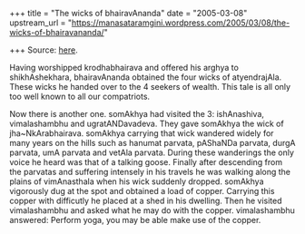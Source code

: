 +++
title = "The wicks of bhairavAnanda"
date = "2005-03-08"
upstream_url = "https://manasataramgini.wordpress.com/2005/03/08/the-wicks-of-bhairavananda/"

+++
Source: [here](https://manasataramgini.wordpress.com/2005/03/08/the-wicks-of-bhairavananda/).

Having worshipped krodhabhairava and offered his arghya to shikhAshekhara, bhairavAnanda obtained the four wicks of atyendrajAla. These wicks he handed over to the 4 seekers of wealth. This tale is all only too well known to all our compatriots.

Now there is another one. somAkhya had visited the 3: ishAnashiva, vimalashambhu and ugratANDavadeva. They gave somAkhya the wick of jha\~NkArabhairava. somAkhya carrying that wick wandered widely for many years on the hills such as hanumat parvata, pAShaNDa parvata, durgA parvata, umA parvata and vetAla parvata. During these wanderings the only voice he heard was that of a talking goose. Finally after descending from the parvatas and suffering intensely in his travels he was walking along the plains of vimAnasthala when his wick suddenly dropped. somAkhya vigorously dug at the spot and obtained a load of copper. Carrying this copper with difficutly he placed at a shed in his dwelling. Then he visited vimalashambhu and asked what he may do with the copper. vimalashambhu answered: Perform yoga, you may be able make use of the copper.

